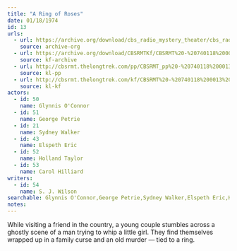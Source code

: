 ```yaml
---
title: "A Ring of Roses"
date: 01/18/1974
id: 13
urls: 
  - url: https://archive.org/download/cbs_radio_mystery_theater/cbs_radio_mystery_theater-0001-0050.zip/cbs_radio_mystery_theater-0001-0050%2Fcbsrmt_0013_ring_a_ring_of_roses.mp3
    source: archive-org
  - url: https://archive.org/download/CBSRMTKf/CBSRMT%20-%20740118%200013%20A%20Ring%20Of%20Roses_kf.mp3
    source: kf-archive
  - url: http://cbsrmt.thelongtrek.com/pp/CBSRMT_pp%20-%20740118%200013%20A%20Ring%20of%20Roses.mp3
    source: kl-pp
  - url: http://cbsrmt.thelongtrek.com/kf/CBSRMT%20-%20740118%200013%20A%20Ring%20Of%20Roses_kf.mp3
    source: kl-kf
actors:  
  - id: 50
    name: Glynnis O'Connor  
  - id: 51
    name: George Petrie  
  - id: 21
    name: Sydney Walker  
  - id: 43
    name: Elspeth Eric  
  - id: 52
    name: Holland Taylor  
  - id: 53
    name: Carol Hilliard
writers:  
  - id: 54
    name: S. J. Wilson
searchable: Glynnis O'Connor,George Petrie,Sydney Walker,Elspeth Eric,Holland Taylor,Carol Hilliard S. J. Wilson
notes:  
---
```

While visiting a friend in the country, a young couple stumbles across a ghostly scene of a man trying to whip a little girl. They find themselves wrapped up in a family curse and an old murder — tied to a ring.